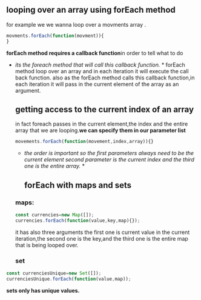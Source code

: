 ## looping over an array using forEach method
for example we we wanna loop over a movments array .
```javascript
movments.forEach(function(movment)){
}
```
**forEach method requires a callback function**in order to tell what to do 
* *its the foreach method that will call this callback function.* *
  forEach method loop over an array and in each iteration it will execute the call back function.
  also as the forEach method calls this callback function,in each iteration it will pass in the current element of the array as an argument.
  ## getting access to the current index of an array
  in fact foreach passes in the current element,the index and the entire array that we are looping.**we can specify them in our parameter list**
  ```javascript
  movements.forEach(function(movement,index,array)){}
  ```
  * *the order is important so the first parameters always need to be the current element second parameter is the current index and the third one is the entire array.* *
    ## forEach with maps and sets
   ### maps:
  ```javascript
  const currencies=new Map([]);
  currencies.forEach(function(value,key,map){});
    ```
  it has also three arguments the first one is current value in the current iteration,the second one is the key,and the third one is the entire map that is being looped over.
  ### set
```javascript
const currenciesUnique=new Set([]);
currenciesUnique.forEach(function(value,map));
  ```
**sets only has unique values.** 
  
  
  
  
